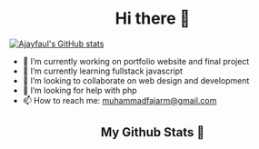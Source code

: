 <div align="center"><h1>Hi there 👋</div>

<!--
**ajayfaul/ajayfaul** is a ✨ _special_ ✨ repository because its `README.md` (this file) appears on your GitHub profile.

Here are some ideas to get you started:


-->
[![Ajayfaul's GitHub stats](https://github-readme-stats.vercel.app/api?username=ajayfaul)](https://github.com/ajayfaul/github-readme-stats)

- 🔭 I’m currently working on portfolio website and final project
- 🌱 I’m currently learning fullstack javascript
- 👯 I’m looking to collaborate on web design and development
- 🤔 I’m looking for help with php
- 📫 How to reach me: muhammadfajarm@gmail.com

 <div align="center"><h2>My Github Stats 🌟</div>
